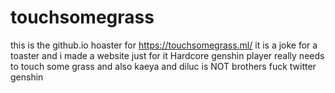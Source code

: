 # touchsomegrass
this is the github.io hoaster for https://touchsomegrass.ml/
it is a joke for a toaster and i made a website just for it
Hardcore genshin player really needs to touch some grass
and also kaeya and diluc is NOT brothers
fuck twitter genshin
